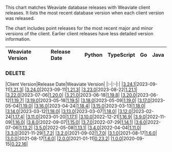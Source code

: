 This chart matches Weaviate database releases with Weaviate client releases. It
lists the most recent database version when each client version was released.

The chart includes point releases for the most recent major and minor versions
of the client. Earlier client releases have less detailed version information.


|Weaviate Version|Release Date|Python|TypeScript|Go|Java|
|:-|:-|:-|:-|:-|:-|



### DELETE

|Client Version|Release Date|Weaviate Version|
|:-|:-|:|
|[3.24.1](https://github.com/weaviate/weaviate-python-client/releases/tag/v3.24.1)|2023-09-11|[1.21.3](https://github.com/weaviate/weaviate/releases/tag/v1.21.3)|
|[3.24.0](https://github.com/weaviate/weaviate-python-client/releases/tag/v3.24.0)|2023-09-11|[1.21.3](https://github.com/weaviate/weaviate/releases/tag/v1.21.3)|
|[3.23.0](https://github.com/weaviate/weaviate-python-client/releases/tag/v3.23.0)|2023-08-22|[1.21.1](https://github.com/weaviate/weaviate/releases/tag/v1.21.1)|
|[3.22.0](https://github.com/weaviate/weaviate-python-client/releases/tag/v3.22.0)|2023-07-06|[1.20.0](https://github.com/weaviate/weaviate/releases/tag/v1.20.0)|
|[3.21.0](https://github.com/weaviate/weaviate-python-client/releases/tag/v3.21.0)|2023-06-18|[1.19.8](https://github.com/weaviate/weaviate/releases/tag/v1.19.8)|
|[3.20.0](https://github.com/weaviate/weaviate-python-client/releases/tag/v3.20.0)|2023-06-12|[1.19.7](https://github.com/weaviate/weaviate/releases/tag/v1.19.7)|
|[3.19.0](https://github.com/weaviate/weaviate-python-client/releases/tag/v3.19.0)|2023-05-18|[1.19.5](https://github.com/weaviate/weaviate/releases/tag/v1.19.5)|
|[3.18.0](https://github.com/weaviate/weaviate-python-client/releases/tag/v3.18.0)|2023-05-09|[1.19.0](https://github.com/weaviate/weaviate/releases/tag/v1.19.0)|
|[3.17.0](https://github.com/weaviate/weaviate-python-client/releases/tag/3.17.0)|2023-05-04|[1.19.0](https://github.com/weaviate/weaviate/releases/tag/v1.19.0)|
|[3.16.0](https://github.com/weaviate/weaviate-python-client/releases/tag/v3.16.0)|2023-04-24|[1.18.4](https://github.com/weaviate/weaviate/releases/tag/v1.18.4)|
|[3.15.0](https://github.com/weaviate/weaviate-python-client/releases/tag/v3.15.0)|2023-03-13|[1.18.0](https://github.com/weaviate/weaviate/releases/tag/v1.18.0)|
|[3.14.0](https://github.com/weaviate/weaviate-python-client/releases/tag/v3.14.0)|2023-03-12|[1.18.0](https://github.com/weaviate/weaviate/releases/tag/v1.18.0)|
|[3.13.0](https://github.com/weaviate/weaviate-python-client/releases/tag/v3.13.0)|2023-03-07|[1.18.0](https://github.com/weaviate/weaviate/releases/tag/v1.18.0)|
|[3.12.0](https://github.com/weaviate/weaviate-python-client/releases/tag/v3.12.0)|2023-02-24|[1.17.4](https://github.com/weaviate/weaviate/releases/tag/v1.17.4)|
|[3.11.0](https://github.com/weaviate/weaviate-python-client/releases/tag/v3.11.0)|2023-01-20|[1.17.1](https://github.com/weaviate/weaviate/releases/tag/v1.17.1)|
|[3.10.0](https://github.com/weaviate/weaviate-python-client/releases/tag/v3.10.0)|2022-12-21|[1.16.9](https://github.com/weaviate/weaviate/releases/tag/v1.16.9)|
|[3.9.0](https://github.com/weaviate/weaviate-python-client/releases/tag/v3.9.0)|2022-11-09|[1.16.0](https://github.com/weaviate/weaviate/releases/tag/v1.16.0)|
|[3.8.0](https://github.com/weaviate/weaviate-python-client/releases/tag/v3.8.0)|2022-09-07|[1.15.0](https://github.com/weaviate/weaviate/releases/tag/v1.15.0)|
|[3.7.0](https://github.com/weaviate/weaviate-python-client/releases/tag/v3.7.0)|2022-07-29|[1.14.1](https://github.com/weaviate/weaviate/releases/tag/v1.14.1)|
|[3.6.0](https://github.com/weaviate/weaviate-python-client/releases/tag/v3.6.0)|2022-07-06|[1.13.2](https://github.com/weaviate/weaviate/releases/tag/v1.13.2)|
|[3.5.0](https://github.com/weaviate/weaviate-python-client/releases/tag/v3.5.0)|2022-05-08|[1.13.1](https://github.com/weaviate/weaviate/releases/tag/v1.13.1)|
|[3.4.0](https://github.com/weaviate/weaviate-python-client/releases/tag/v3.4.0)|2022-04-04|[1.11.0](https://github.com/weaviate/weaviate/releases/tag/v1.11.0)|
|[3.3.0](https://github.com/weaviate/weaviate-python-client/releases/tag/v3.3.0)|2021-11-29|[1.7.2](https://github.com/weaviate/weaviate/releases/tag/v1.7.2)|
|[3.2.0](https://github.com/weaviate/weaviate-python-client/releases/tag/v3.2.0)|2021-09-02|[1.7.0](https://github.com/weaviate/weaviate/releases/tag/v1.7.0)|
|[3.1.0](https://github.com/weaviate/weaviate-python-client/releases/tag/v3.1.0)|2021-08-17|[1.6.0](https://github.com/weaviate/weaviate/releases/tag/v1.6.0)|
|[3.0.0](https://github.com/weaviate/weaviate-python-client/releases/tag/v3.0.0)|2021-08-17|[1.6.0](https://github.com/weaviate/weaviate/releases/tag/v1.6.0)|
|[2.0.0](https://github.com/weaviate/weaviate-python-client/releases/tag/v2.0.0)|2021-01-11|[0.23.2](https://github.com/weaviate/weaviate/releases/tag/v0.23.2)|
|[1.0.0](https://github.com/weaviate/weaviate-python-client/releases/tag/1.0.0)|2020-09-15|[0.22.16](https://github.com/weaviate/weaviate/releases/tag/v0.22.16)|


